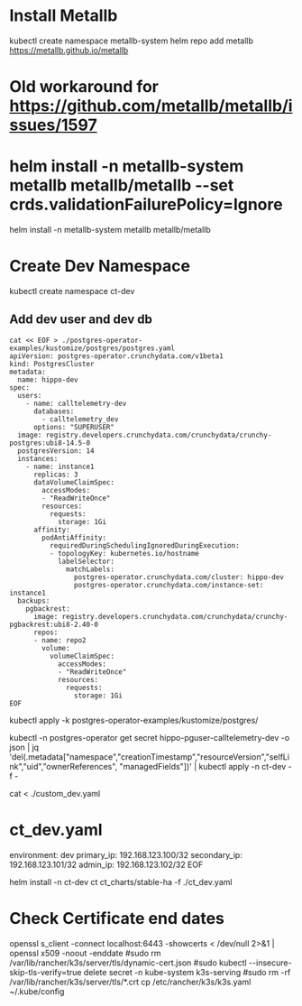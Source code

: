 # Install Metallb
kubectl create namespace metallb-system
helm repo add metallb https://metallb.github.io/metallb
# Old workaround for https://github.com/metallb/metallb/issues/1597
# helm install -n metallb-system metallb metallb/metallb --set crds.validationFailurePolicy=Ignore
helm install -n metallb-system metallb metallb/metallb
# Create Dev Namespace

kubectl create namespace ct-dev
## Add dev user and dev db

```
cat << EOF > ./postgres-operator-examples/kustomize/postgres/postgres.yaml
apiVersion: postgres-operator.crunchydata.com/v1beta1
kind: PostgresCluster
metadata:
  name: hippo-dev
spec:
  users:
    - name: calltelemetry-dev
      databases:
        - calltelemetry_dev
      options: "SUPERUSER"
  image: registry.developers.crunchydata.com/crunchydata/crunchy-postgres:ubi8-14.5-0
  postgresVersion: 14
  instances:
    - name: instance1
      replicas: 3
      dataVolumeClaimSpec:
        accessModes:
        - "ReadWriteOnce"
        resources:
          requests:
            storage: 1Gi
      affinity:
        podAntiAffinity:
          requiredDuringSchedulingIgnoredDuringExecution:
          - topologyKey: kubernetes.io/hostname
            labelSelector:
              matchLabels:
                postgres-operator.crunchydata.com/cluster: hippo-dev
                postgres-operator.crunchydata.com/instance-set: instance1
  backups:
    pgbackrest:
      image: registry.developers.crunchydata.com/crunchydata/crunchy-pgbackrest:ubi8-2.40-0
      repos:
      - name: repo2
        volume:
          volumeClaimSpec:
            accessModes:
            - "ReadWriteOnce"
            resources:
              requests:
                storage: 1Gi
EOF
```

kubectl apply -k postgres-operator-examples/kustomize/postgres/

kubectl -n postgres-operator get secret hippo-pguser-calltelemetry-dev -o json  | jq 'del(.metadata["namespace","creationTimestamp","resourceVersion","selfLink","uid","ownerReferences", "managedFields"])'  | kubectl apply -n ct-dev -f -

cat <<EOF > ./custom_dev.yaml
# ct_dev.yaml
environment: dev
primary_ip: 192.168.123.100/32
secondary_ip: 192.168.123.101/32
admin_ip: 192.168.123.102/32
EOF

helm install -n ct-dev ct ct_charts/stable-ha -f ./ct_dev.yaml

# Check Certificate end dates
openssl s_client -connect localhost:6443 -showcerts < /dev/null 2>&1 | openssl x509 -noout -enddate
#sudo rm /var/lib/rancher/k3s/server/tls/dynamic-cert.json
#sudo kubectl --insecure-skip-tls-verify=true delete secret -n kube-system k3s-serving
#sudo rm -rf /var/lib/rancher/k3s/server/tls/*.crt
cp /etc/rancher/k3s/k3s.yaml ~/.kube/config
